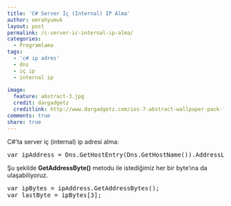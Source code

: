 ```yaml
---
title: 'C# Server İç (Internal) IP Alma'
author: emrahyumuk
layout: post
permalink: /c-server-ic-internal-ip-alma/
categories:
  - Programlama
tags:
  - 'c# ip adres'
  - dns
  - iç ip
  - internal ip
  
image:
  feature: abstract-3.jpg
  credit: dargadgetz
  creditlink: http://www.dargadgetz.com/ios-7-abstract-wallpaper-pack-for-iphone-5-and-ipod-touch-retina/
comments: true
share: true
---
```

C#&#8217;ta server iç (internal) ip adresi alma:

<pre>var ipAddress = Dns.GetHostEntry(Dns.GetHostName()).AddressList.FirstOrDefault(ip =&gt; ip.AddressFamily == AddressFamily.InterNetwork);</pre>

Şu şekilde **GetAddressByte()** metodu ile istediğimiz her bir byte&#8217;ına da ulaşabiliyoruz.

<pre>var ipBytes = ipAddress.GetAddressBytes();
var lastByte = ipBytes[3];</pre>
